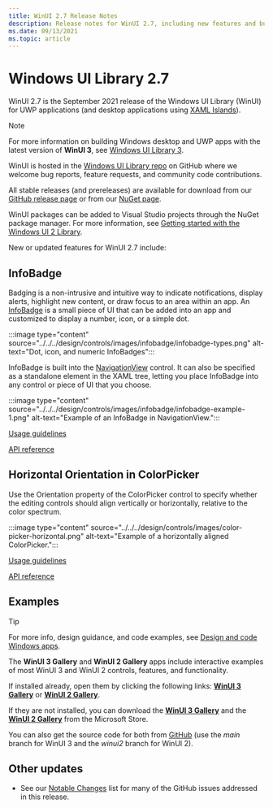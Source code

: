 ```yaml
---
title: WinUI 2.7 Release Notes
description: Release notes for WinUI 2.7, including new features and bug fixes.
ms.date: 09/13/2021
ms.topic: article
---
```


# Windows UI Library 2.7

WinUI 2.7 is the September 2021 release of the Windows UI Library (WinUI) for UWP applications (and desktop applications using [XAML Islands](../../../desktop/modernize/xaml-islands.md)).

> [!NOTE]
> For more information on building Windows desktop and UWP apps with the latest version of **WinUI 3**, see [Windows UI Library 3](../../index.md).

WinUI is hosted in the [Windows UI Library repo](https://aka.ms/winui) on GitHub where we welcome bug reports, feature requests, and community code contributions.

All stable releases (and prereleases) are available for download from our [GitHub release page](https://github.com/microsoft/microsoft-ui-xaml/tags) or from our [NuGet page](https://www.nuget.org/packages/Microsoft.UI.Xaml).

WinUI packages can be added to Visual Studio projects through the NuGet package manager. For more information, see [Getting started with the Windows UI 2 Library](../getting-started.md).

New or updated features for WinUI 2.7 include:

## InfoBadge

Badging is a non-intrusive and intuitive way to indicate notifications, display alerts, highlight new content, or draw focus to an area within an app. An [InfoBadge](/uwp/api/microsoft.ui.xaml.controls.infobadge) is a small piece of UI that can be added into an app and customized to display a number, icon, or a simple dot.

:::image type="content" source="../../../design/controls/images/infobadge/infobadge-types.png" alt-text="Dot, icon, and numeric InfoBadges":::

InfoBadge is built into the [NavigationView](../../../design/controls/navigationview.md) control. It can also be specified as a standalone element in the XAML tree, letting you place InfoBadge into any control or piece of UI that you choose.

:::image type="content" source="../../../design/controls/images/infobadge/infobadge-example-1.png" alt-text="Example of an InfoBadge in NavigationView.":::

[Usage guidelines](../../../design/controls/info-badge.md)

[API reference](/windows/winui/api/microsoft.ui.xaml.controls.infobadge)

## Horizontal Orientation in ColorPicker

Use the Orientation property of the ColorPicker control to specify whether the editing controls should align vertically or horizontally, relative to the color spectrum.

:::image type="content" source="../../../design/controls/images/color-picker-horizontal.png" alt-text="Example of a horizontally aligned ColorPicker.":::

[Usage guidelines](../../../design/controls/color-picker.md?#specify-the-layout-direction)

[API reference](/uwp/api/microsoft.ui.xaml.controls.colorpicker.orientation)

## Examples

> [!TIP]
> For more info, design guidance, and code examples, see [Design and code Windows apps](../../../design/index.md).
>
> The **WinUI 3 Gallery** and **WinUI 2 Gallery** apps include interactive examples of most WinUI 3 and WinUI 2 controls, features, and functionality.
>
> If installed already, open them by clicking the following links: [**WinUI 3 Gallery**](winui3gallery:/item/AnimatedIcon) or [**WinUI 2 Gallery**](winui2gallery:/item/AnimatedIcon).
>
> If they are not installed, you can download the [**WinUI 3 Gallery**](https://www.microsoft.com/store/productId/9P3JFPWWDZRC) and the [**WinUI 2 Gallery**](https://www.microsoft.com/store/productId/9MSVH128X2ZT) from the Microsoft Store.
>
> You can also get the source code for both from [GitHub](https://github.com/Microsoft/WinUI-Gallery) (use the *main* branch for WinUI 3 and the *winui2* branch for WinUI 2).

## Other updates

- See our [Notable Changes](https://github.com/microsoft/microsoft-ui-xaml/releases/tag/v2.7.0) list for many of the GitHub issues addressed in this release.
